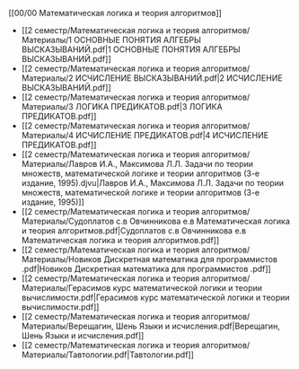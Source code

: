 [[00/00 Математическая логика и теория алгоритмов]]

- [[2 семестр/Математическая логика и теория алгоритмов/Материалы/1 ОСНОВНЫЕ ПОНЯТИЯ АЛГЕБРЫ ВЫСКАЗЫВАНИЙ.pdf|1 ОСНОВНЫЕ ПОНЯТИЯ АЛГЕБРЫ ВЫСКАЗЫВАНИЙ.pdf]]
- [[2 семестр/Математическая логика и теория алгоритмов/Материалы/2 ИСЧИСЛЕНИЕ ВЫСКАЗЫВАНИЙ.pdf|2 ИСЧИСЛЕНИЕ ВЫСКАЗЫВАНИЙ.pdf]]
- [[2 семестр/Математическая логика и теория алгоритмов/Материалы/3 ЛОГИКА ПРЕДИКАТОВ.pdf|3 ЛОГИКА ПРЕДИКАТОВ.pdf]]
- [[2 семестр/Математическая логика и теория алгоритмов/Материалы/4 ИСЧИСЛЕНИЕ ПРЕДИКАТОВ.pdf|4 ИСЧИСЛЕНИЕ ПРЕДИКАТОВ.pdf]]
- [[2 семестр/Математическая логика и теория алгоритмов/Материалы/Лавров И.А., Максимова Л.Л. Задачи по теории множеств, математической логике и теории алгоритмов (3-е издание, 1995).djvu|Лавров И.А., Максимова Л.Л. Задачи по теории множеств, математической логике и теории алгоритмов (3-е издание, 1995)]]
- [[2 семестр/Математическая логика и теория алгоритмов/Материалы/Судоплатов с.в Овчинникова е.в Математическая логика и теория алгоритмов.pdf|Судоплатов с.в Овчинникова е.в Математическая логика и теория алгоритмов.pdf]]
- [[2 семестр/Математическая логика и теория алгоритмов/Материалы/Новиков Дискретная математика для программистов .pdf|Новиков Дискретная математика для программистов .pdf]]
- [[2 семестр/Математическая логика и теория алгоритмов/Материалы/Герасимов курс математической логики и теории вычислимости.pdf|Герасимов курс математической логики и теории вычислимости.pdf]]
- [[2 семестр/Математическая логика и теория алгоритмов/Материалы/Верещагин, Шень Языки и исчисления.pdf|Верещагин, Шень Языки и исчисления.pdf]]
- [[2 семестр/Математическая логика и теория алгоритмов/Материалы/Тавтологии.pdf|Тавтологии.pdf]]